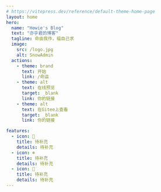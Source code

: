 ```yaml
---
# https://vitepress.dev/reference/default-theme-home-page
layout: home
hero:
  name: "Howie's Blog"
  text: "亦乎君的博客"
  tagline: 命由我作，福自己求
  image:
    src: /logo.jpg
    alt: SnowAdmin
  actions:
    - theme: brand
      text: 开始
      link: /命运
    - theme: alt
      text: 在线预览
      target: _blank
      link: 你的链接
    - theme: alt
      text: 在Gitee上查看
      target: _blank
      link: 你的链接

features:
  - icon: 📒
    title: 待补充
    details: 待补充
  - icon: ❄
    title: 待补充
    details: 待补充
  - icon: 🎉
    title: 待补充
    details: 待补充
---
```

